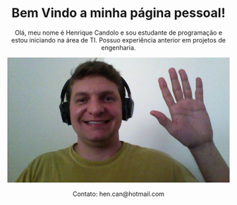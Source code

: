 <!DOCTYPE html>
<html>
<head>
    <meta charset="UTF-8">
    <title>Site Pessoal - Henrique Candolo</title>
</head>
<body>
    <h1 style="text-align: center;">Bem Vindo a minha página pessoal!</h1>
    <p style="text-align: center;">Olá, meu nome é Henrique Candolo e sou estudante de programação e estou iniciando na área de TI. Possuo experiência anterior em projetos de engenharia.</p>
    <img src="images/fotoPessoal.jpg" alt="Foto do Henrique">
    <p style="text-align: center;">Contato: hen.can@hotmail.com</p>
</body>
</html>

